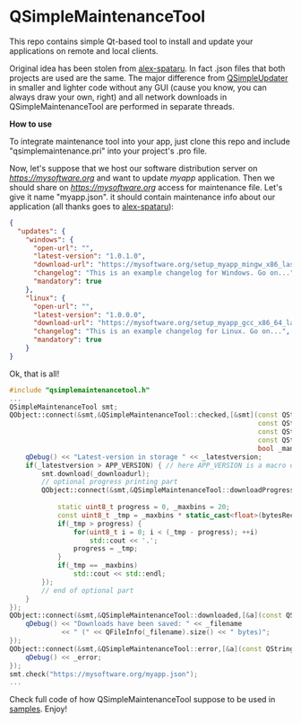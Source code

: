 QSimpleMaintenanceTool
===

This repo contains simple Qt-based tool to install and update your applications on remote and local clients.

Original idea has been stolen from [alex-spataru](https://github.com/alex-spataru/QSimpleUpdater). In fact .json files that both projects are used are the same. The major difference from [QSimpleUpdater](https://github.com/alex-spataru/QSimpleUpdater)
in smaller and lighter code without any GUI (cause you know, you can always draw your own, right) and
all network downloads in QSimpleMaintenanceTool are performed in separate threads.

**How to use**

To integrate maintenance tool into your app, just clone this repo and include "qsimplemaintenance.pri" into your project's .pro file.
 
Now, let's suppose that we host our software distribution server on *https://mysoftware.org* and want to update *myapp* application.
Then we should share on *https://mysoftware.org* access for maintenance file. Let's give it name "myapp.json". it should contain maintenance info about our application (all thanks goes to [alex-spataru](https://github.com/alex-spataru/QSimpleUpdater)):

```json
{
  "updates": {
    "windows": {
      "open-url": "",
      "latest-version": "1.0.1.0",
      "download-url": "https://mysoftware.org/setup_myapp_mingw_x86_last.msi",
      "changelog": "This is an example changelog for Windows. Go on...",
      "mandatory": true
    },
    "linux": {
      "open-url": "",
      "latest-version": "1.0.0.0",
      "download-url": "https://mysoftware.org/setup_myapp_gcc_x86_64_last.deb",
      "changelog": "This is an example changelog for Linux. Go on...",
      "mandatory": true
    }
}
```

Ok, that is all!

```C++
#include "qsimplemaintenancetool.h"
...
QSimpleMaintenanceTool smt;
QObject::connect(&smt,&QSimpleMaintenanceTool::checked,[&smt](const QString &_openurl,
                                                              const QString &_latestversion,
                                                              const QString &_downloadurl,
                                                              const QString &_changelog,
                                                              bool _mandatory){
	qDebug() << "Latest-version in storage " << _latestversion;
	if(_latestversion > APP_VERSION) { // here APP_VERSION is a macro defined at compile time
		smt.download(_downloadurl);
		// optional progress printing part
		QObject::connect(&smt,&QSimpleMaintenanceTool::downloadProgress,[](qint64 bytesReceived,
                                                                                   qint64 bytesTotal){
			static uint8_t progress = 0, _maxbins = 20;
			const uint8_t _tmp = _maxbins * static_cast<float>(bytesReceived) / bytesTotal;
			if(_tmp > progress) {
				for(uint8_t i = 0; i < (_tmp - progress); ++i)
					std::cout << '.';
				progress = _tmp;
			}
			if(_tmp == _maxbins)
				std::cout << std::endl;
		});
		// end of optional part
	}
});
QObject::connect(&smt,&QSimpleMaintenanceTool::downloaded,[&a](const QString &_filename){
	qDebug() << "Downloads have been saved: " << _filename 
	         << " (" << QFileInfo(_filename).size() << " bytes)";
});
QObject::connect(&smt,&QSimpleMaintenanceTool::error,[&a](const QString &_error){
	qDebug() << _error;
});
smt.check("https://mysoftware.org/myapp.json");
...
```

Check full code of how QSimpleMaintenanceTool suppose to be used in [samples](https://github.com/pi-null-mezon/QSimpleMaintenanceTool/tree/master/samples/ConsoleApp). Enjoy!

